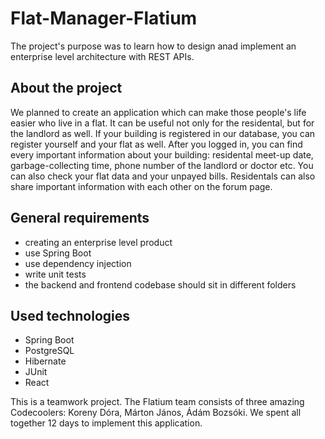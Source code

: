 # Flat-Manager-Flatium
The project's purpose was to learn how to design anad implement an enterprise level architecture with REST APIs. 

## About the project
We planned to create an application which can make those people's life easier who live in a flat. It can be useful not only for the residental, but for the landlord as well. If your building is registered in our database, you can register yourself and your flat as well. After you logged in, you can find every important information about your building: residental meet-up date, garbage-collecting time, phone number of the landlord or doctor etc. You can also check your flat data and your unpayed bills. Residentals can also share important information with each other on the forum page.  

## General requirements
- creating an enterprise level product
- use Spring Boot
- use dependency injection
- write unit tests
- the backend and frontend codebase should sit in different folders

## Used technologies
- Spring Boot
- PostgreSQL
- Hibernate
- JUnit
- React
 
This is a teamwork project. The Flatium team consists of three amazing Codecoolers: Koreny Dóra, Márton János, Ádám Bozsóki. We spent all together 12 days to implement this application. 
